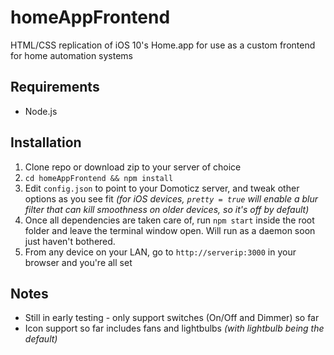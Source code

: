 # homeAppFrontend
HTML/CSS replication of iOS 10's Home.app for use as a custom frontend for home automation systems
## Requirements
- Node.js

## Installation
1. Clone repo or download zip to your server of choice
2. `cd homeAppFrontend && npm install`
3. Edit `config.json` to point to your Domoticz server, and tweak other options as you see fit *(for iOS devices, `pretty = true` will enable a blur filter that can kill smoothness on older devices, so it's off by default)*
4. Once all dependencies are taken care of, run `npm start` inside the root folder and leave the terminal window open. Will run as a daemon soon just haven't bothered.
5. From any device on your LAN, go to `http://serverip:3000` in your browser and you're all set

## Notes
- Still in early testing - only support switches (On/Off and Dimmer) so far
- Icon support so far includes fans and lightbulbs *(with lightbulb being the default)*

